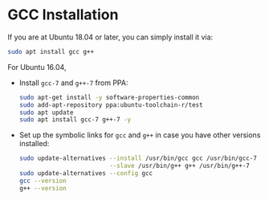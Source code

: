 # GCC Installation

If you are at Ubuntu 18.04 or later, you can simply install it via:

```sh
sudo apt install gcc g++
```

For Ubuntu 16.04,

* Install `gcc-7` and `g++-7` from PPA:
    ```sh
    sudo apt-get install -y software-properties-common
    sudo add-apt-repository ppa:ubuntu-toolchain-r/test
    sudo apt update
    sudo apt install gcc-7 g++-7 -y
    ```

* Set up the symbolic links for `gcc` and `g++` in case you have other versions installed:

    ```sh
    sudo update-alternatives --install /usr/bin/gcc gcc /usr/bin/gcc-7 60 \
                             --slave /usr/bin/g++ g++ /usr/bin/g++-7
    sudo update-alternatives --config gcc
    gcc --version
    g++ --version
    ```
